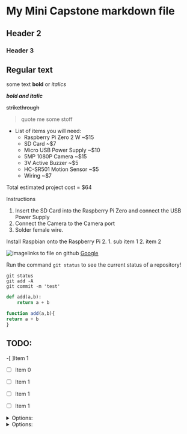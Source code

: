 # My Mini Capstone markdown file

## Header 2
### Header 3

Regular text
---
some text **bold** or *italics*

***bold and italic*** 

~~strikethrough~~

> quote me some stoff

- List of items you will need:
    - Raspberry Pi Zero 2 W ~$15
    - SD Card ~$7
    - Micro USB Power Supply ~$10
    - 5MP 1080P Camera ~$15
    - 3V Active Buzzer ~$5
    - HC-SR501 Motion Sensor ~$5
    - Wiring ~$7

Total estimated project cost = $64

Instructions
1. Insert the SD Card into the Raspberry Pi Zero and connect the USB Power Supply
2. Connect the Camera to the Camera port
3. Solder female wire.

Install Raspbian onto the Raspberry Pi
2. 
    1. sub item 1
2. item 2

![image](/fileaddress)links to file on github
[Google](www.google.com)

Run the command `git status` to see the current status of a repository!

```
git status
git add -A
git commit -m 'test'
```

```python
def add(a,b):
    return a + b
```

```javascript
function add(a,b){
return a + b
}
```
## TODO:
-[ ]Item 1

-[ ] Item 0

-[ ] Item 1
-[ ] Item 1
-[ ] Item 1

<details>
<summary>Options:</summary>

-Option 1

-Option 2

-Option 3

</details>

<details>
<summary>Options:</summary>
<ul>
<li>Option 1</il>

<li>Option 2</li>

<li>Option 3</li>
<ul>
</details>